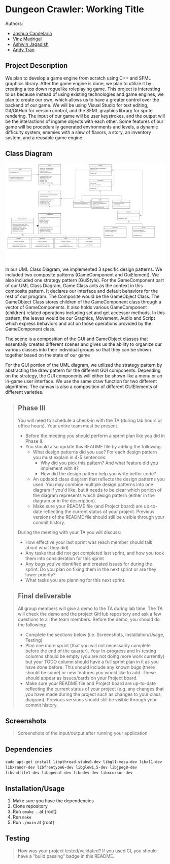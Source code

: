 # Dungeon Crawler: Working Title
 
 Authors: 
 -  [Joshua Candelaria](https://github.com/jecndlria)
 -  [Vinz Madrigal](https://github.com/mvinzangelo) 
 -  [Ashwin Jagadish](https://github.com/ashwinjagadish1) 
 -  [Andy Tran](https://github.com/atran333)
 
## Project Description
We plan to develop a game engine from scratch using C++ and SFML graphics library. After the game engine is done, we plan to utilize it by creating a top down roguelike roleplaying game. This project is interesting to us because instead of using existing technologies and game engines, we plan to create our own, which allows us to have a greater control over the backend of our game. We will be using Visual Studio for text editing, Git/GitHub for version control, and the SFML graphics library for sprite rendering. The input of our game will be user keystrokes, and the output will be the interactions of ingame objects with each other. Some features of our game will be procedurally generated environments and levels, a dynamic difficulty system, enemies with a slew of flavors, a story, an inventory system, and a reusable game engine. 

## Class Diagram
![](CS100%20Final%20Project%20UML%20Class%20Diagram.png?raw=true)
In our UML Class Diagram, we implemented 3 specific design patterns. We included two composite patterns (GameComponent and GuiElement). We also included one strategy pattern (GuiStyle).
For the GameComponent part of our UML Class Diagram, Game Class acts as the context in this composite pattern. It declares our interface and default behaviors for the rest of our program. The Composite would be the GameObject Class. The GameObject Class stores children of the GameComponent class through a vector of GameComponents. It also holds various GameComponent (children) related operations including set and get accessor methods. In this pattern, the leaves would be our Graphics, Movement, Audio and Script which express behaviors and act on those operations provided by the GameComponent class. 

The scene is a composition of the GUI and GameObject classes that essentially creates different scenes and gives us the ability to organize our various classes into their individual groups so that they can be shown together based on the state of our game

For the GUI portion of the UML diagram, we utilized the strategy pattern by abstracting the draw pattern for the different GUI components. Depending on the strategy, the GUI components will either be shown like a menu or an in-game user interface. We use the same draw function for two different algorithms. The canvas is also a composition of different GUIElements of different varieties.

 
 > ## Phase III
 > You will need to schedule a check-in with the TA (during lab hours or office hours). Your entire team must be present. 
 > * Before the meeting you should perform a sprint plan like you did in Phase II.
 > * You should also update this README file by adding the following:
 >   * What design patterns did you use? For each design pattern you must explain in 4-5 sentences:
 >     * Why did you pick this pattern? And what feature did you implement with it?
 >     * How did the design pattern help you write better code?
 >   * An updated class diagram that reflects the design patterns you used. You may combine multiple design patterns into one diagram if you'd like, but it needs to be clear which portion of the diagram represents which design pattern (either in the diagram or in the description).
 >   * Make sure your README file (and Project board) are up-to-date reflecting the current status of your project. Previous versions of the README file should still be visible through your commit history.
> 
> During the meeting with your TA you will discuss: 
 > * How effective your last sprint was (each member should talk about what they did)
 > * Any tasks that did not get completed last sprint, and how you took them into consideration for this sprint
 > * Any bugs you've identified and created issues for during the sprint. Do you plan on fixing them in the next sprint or are they lower priority?
 > * What tasks you are planning for this next sprint.

 
 > ## Final deliverable
 > All group members will give a demo to the TA during lab time. The TA will check the demo and the project GitHub repository and ask a few questions to all the team members. 
 > Before the demo, you should do the following:
 > * Complete the sections below (i.e. Screenshots, Installation/Usage, Testing)
 > * Plan one more sprint (that you will not necessarily complete before the end of the quarter). Your In-progress and In-testing columns should be empty (you are not doing more work currently) but your TODO column should have a full sprint plan in it as you have done before. This should include any known bugs (there should be some) or new features you would like to add. These should appear as issues/cards on your Project board.
 > * Make sure your README file and Project board are up-to-date reflecting the current status of your project (e.g. any changes that you have made during the project such as changes to your class diagram). Previous versions should still be visible through your commit history. 
 
 ## Screenshots
 > Screenshots of the input/output after running your application
 ## Dependencies
`sudo apt-get install libpthread-stubs0-dev libgl1-mesa-dev libx11-dev libxrandr-dev libfreetype6-dev libglew1.5-dev libjpeg8-dev libsndfile1-dev libopenal-dev libudev-dev libxcursor-dev`
 ## Installation/Usage
 1. Make sure you have the dependencies
 2. Clone repository
 5. Run `cmake .` at {root}
 6. Run `make`
 7. Run `./main` at {root}
 ## Testing
 > How was your project tested/validated? If you used CI, you should have a "build passing" badge in this README.
 
